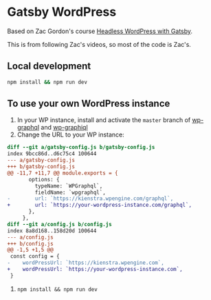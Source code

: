 # Gatsby WordPress

Based on Zac Gordon's course [Headless WordPress with Gatsby](https://javascriptforwp.com/courses/headless-wordpress-with-gatsby).

This is from following Zac's videos, so most of the code is Zac's.

## Local development

```bash
npm install && npm run dev
```

## To use your own WordPress instance

1. In your WP instance, install and activate the `master` branch of [wp-graphql](https://github.com/wp-graphql/wp-graphql) and [wp-graphiql](https://github.com/wp-graphql/wp-graphiql)
1. Change the URL to your WP instance:
```diff
diff --git a/gatsby-config.js b/gatsby-config.js
index 9bcc86d..d6c75c4 100644
--- a/gatsby-config.js
+++ b/gatsby-config.js
@@ -11,7 +11,7 @@ module.exports = {
       options: {
         typeName: `WPGraphql`,
         fieldName: `wpgraphql`,
-        url: `https://kienstra.wpengine.com/graphql`,
+        url: `https://your-wordpress-instance.com/graphql`,
       },
     },
diff --git a/config.js b/config.js
index 8a8d168..158d20d 100644
--- a/config.js
+++ b/config.js
@@ -1,5 +1,5 @@
 const config = {
-    wordPressUrl: `https://kienstra.wpengine.com`,
+    wordPressUrl: `https://your-wordpress-instance.com`,
 }
```
1. `npm install && npm run dev`
